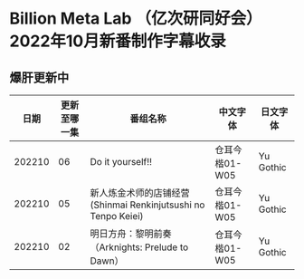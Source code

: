 # Billion Meta Lab （亿次研同好会）2022年10月新番制作字幕收录
## 爆肝更新中
日期 | 更新至哪一集 | 番组名称 | 中文字体 | 日文字体
---    | -------- | --- | --- | ---
202210 | 06 | Do it yourself!! | 仓耳今楷01-W05 | Yu Gothic
202210 | 05 | 新人炼金术师的店铺经营(Shinmai Renkinjutsushi no Tenpo Keiei) | 仓耳今楷01-W05 | Yu Gothic
202210 | 02 | 明日方舟：黎明前奏（Arknights: Prelude to Dawn） | 仓耳今楷01-W05 | Yu Gothic
